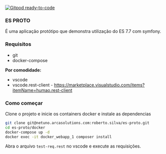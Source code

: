 [![Gitpod ready-to-code](https://img.shields.io/badge/Gitpod-ready--to--code-blue?logo=gitpod)](https://gitpod.io/#https://github.com/betorcs/es-proto)

### ES PROTO

É uma aplicação protótipo que demonstra utilização do ES 7.7 com symfony.


### Requisitos

- git
- docker-compose

**Por comodidade:**

- vscode
- vscode.rest-client - https://marketplace.visualstudio.com/items?itemName=humao.rest-client

### Como começar


Clone o projeto e inicie os containers docker e instale as dependencias

```bash
git clone git@netuno.arcasolutions.com:roberto.silva/es-proto.git
cd es-proto/docker
docker-compose up -d
docker exec -it docker_webapp_1 composer install
```

Abra o arquivo `test-req.rest` no vscode e execute as requisições.
